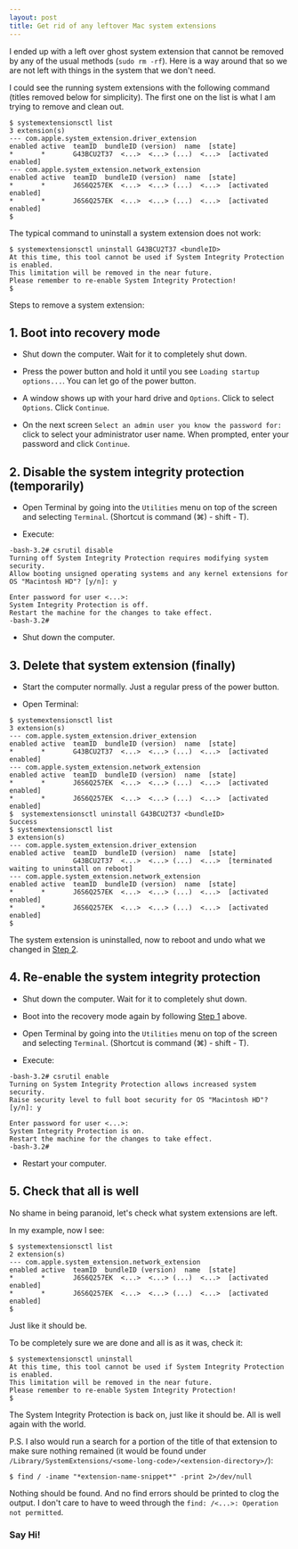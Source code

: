 ```yaml
---
layout: post
title: Get rid of any leftover Mac system extensions
---
```


I ended up with a left over ghost system extension that cannot be removed by any of the usual methods (`sudo rm -rf`). Here is a way around that so we are not left with things in the system that we don't need.


I could see the running system extensions with the following command (titles removed below for simplicity). The first one on the list is what I am trying to remove and clean out.
```
$ systemextensionsctl list
3 extension(s)
--- com.apple.system_extension.driver_extension
enabled active  teamID  bundleID (version)  name  [state]
*       *       G43BCU2T37  <...>  <...> (...)  <...>  [activated enabled]
--- com.apple.system_extension.network_extension
enabled active  teamID  bundleID (version)  name  [state]
*       *       J6S6Q257EK  <...>  <...> (...)  <...>  [activated enabled]
*       *       J6S6Q257EK  <...>  <...> (...)  <...>  [activated enabled]
$
```
The typical command to uninstall a system extension does not work:
```
$ systemextensionsctl uninstall G43BCU2T37 <bundleID>
At this time, this tool cannot be used if System Integrity Protection is enabled.
This limitation will be removed in the near future.
Please remember to re-enable System Integrity Protection!
$
```

Steps to remove a system extension:

## 1. Boot into recovery mode

- Shut down the computer. Wait for it to completely shut down.

- Press the power button and hold it until you see `Loading startup options...`. You can let go of the power button.

- A window shows up with your hard drive and `Options`. Click to select `Options`. Click `Continue`.

- On the next screen `Select an admin user you know the password for:` click to select your administrator user name. When prompted, enter your password and click `Continue`.

## 2. Disable the system integrity protection (temporarily)

- Open Terminal by going into the `Utilities` menu on top of the screen and selecting `Terminal`. (Shortcut is command (⌘) - shift - T).

- Execute:

```
-bash-3.2# csrutil disable
Turning off System Integrity Protection requires modifying system security.
Allow booting unsigned operating systems and any kernel extensions for OS "Macintosh HD"? [y/n]: y

Enter password for user <...>:
System Integrity Protection is off.
Restart the machine for the changes to take effect.
-bash-3.2#
```

- Shut down the computer.

## 3. Delete that system extension (finally)

- Start the computer normally. Just a regular press of the power button.

- Open Terminal:

```
$ systemextensionsctl list
3 extension(s)
--- com.apple.system_extension.driver_extension
enabled active  teamID  bundleID (version)  name  [state]
*       *       G43BCU2T37  <...>  <...> (...)  <...>  [activated enabled]
--- com.apple.system_extension.network_extension
enabled active  teamID  bundleID (version)  name  [state]
*       *       J6S6Q257EK  <...>  <...> (...)  <...>  [activated enabled]
*       *       J6S6Q257EK  <...>  <...> (...)  <...>  [activated enabled]
$  systemextensionsctl uninstall G43BCU2T37 <bundleID>
Success
$ systemextensionsctl list
3 extension(s)
--- com.apple.system_extension.driver_extension
enabled active  teamID  bundleID (version)  name  [state]
                G43BCU2T37  <...>  <...> (...)  <...>  [terminated waiting to uninstall on reboot]
--- com.apple.system_extension.network_extension
enabled active  teamID  bundleID (version)  name  [state]
*       *       J6S6Q257EK  <...>  <...> (...)  <...>  [activated enabled]
*       *       J6S6Q257EK  <...>  <...> (...)  <...>  [activated enabled]
$
```
The system extension is uninstalled, now to reboot and undo what we changed in [Step 2](#2-disable-the-system-integrity-protection-temporarily).

## 4. Re-enable the system integrity protection

- Shut down the computer. Wait for it to completely shut down.

- Boot into the recovery mode again by following [Step 1](#1-boot-into-recovery-mode) above.

- Open Terminal by going into the `Utilities` menu on top of the screen and selecting `Terminal`. (Shortcut is command (⌘) - shift - T).

- Execute:

```
-bash-3.2# csrutil enable
Turning on System Integrity Protection allows increased system security.
Raise security level to full boot security for OS "Macintosh HD"? [y/n]: y

Enter password for user <...>:
System Integrity Protection is on.
Restart the machine for the changes to take effect.
-bash-3.2#
```

- Restart your computer.

## 5. Check that all is well

No shame in being paranoid, let's check what system extensions are left.

In my example, now I see:
```
$ systemextensionsctl list
2 extension(s)
--- com.apple.system_extension.network_extension
enabled active  teamID  bundleID (version)  name  [state]
*       *       J6S6Q257EK  <...>  <...> (...)  <...>  [activated enabled]
*       *       J6S6Q257EK  <...>  <...> (...)  <...>  [activated enabled]
$
```

Just like it should be.

To be completely sure we are done and all is as it was, check it:
```
$ systemextensionsctl uninstall
At this time, this tool cannot be used if System Integrity Protection is enabled.
This limitation will be removed in the near future.
Please remember to re-enable System Integrity Protection!
$
```

The System Integrity Protection is back on, just like it should be. All is well again with the world.

P.S. I also would run a search for a portion of the title of that extension to make sure nothing remained (it would be found under `/Library/SystemExtensions/<some-long-code>/<extension-directory>/`):
```
$ find / -iname "*extension-name-snippet*" -print 2>/dev/null
```
Nothing should be found. And no find errors should be printed to clog the output. I don't care to have to weed through the `find: /<...>: Operation not permitted`.

### Say Hi!

<span class="nocomment">
  <script src="https://nocomment.fiatjaf.com/embed.js" id="nocomment" data-owner="npub1vy40z9dxr943vkz6xp54elflf7hxcly46q2qwcpvzfy47qq3syxqqchgk3" data-custom-base="note1dqnhm2le2hncnye6ruw4eq320wmltwfajrkvv9mfzqdvp320z55s35zpud"></script>
</span>
